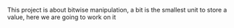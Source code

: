 This project is about bitwise manipulation, a bit is the smallest unit to store a value, here we are going to work on it
